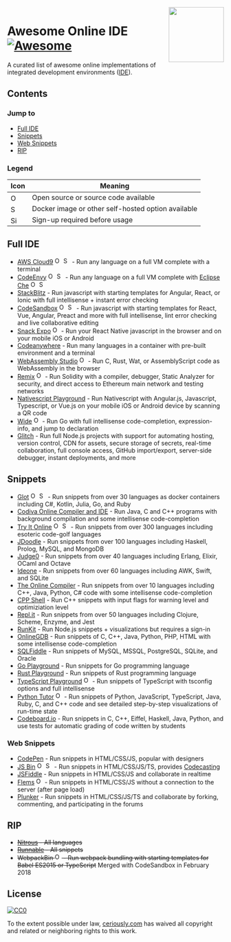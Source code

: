<img  width="128" height="128" src="https://cdn.jsdelivr.net/npm/simple-icons@1.2.7/icons/codeschool.svg" align="right">

# Awesome Online IDE [![Awesome](https://cdn.rawgit.com/sindresorhus/awesome/d7305f38d29fed78fa85652e3a63e154dd8e8829/media/badge.svg)](https://github.com/sindresorhus/awesome)

A curated list of awesome online implementations of integrated development environments ([IDE](https://en.wikipedia.org/wiki/Integrated_development_environment)).

## Contents

### Jump to

* [Full IDE](#full-ide)
* [Snippets](#snippets)
* [Web Snippets](#web-snippets)
* [RIP](#rip)

### Legend

| Icon | Meaning |
|------|---------|
|<img title="Open Source" width="16" src="https://cdn.jsdelivr.net/npm/simple-icons@1.2.7/icons/github.svg" />|Open source or source code available|
|<img title="Self Hosted" width="16" src="https://cdn.jsdelivr.net/npm/simple-icons@1.2.7/icons/docker.svg" />|Docker image or other self-hosted option available|
|<img title="Sign Up Required" width="16" src="https://cdn.jsdelivr.net/npm/simple-icons@1.2.7/icons/shopify.svg" />|Sign-up required before usage|


## Full IDE

* [AWS Cloud9](https://aws.amazon.com/cloud9) [<img title="Open Source" width="16" src="https://cdn.jsdelivr.net/npm/simple-icons@1.2.7/icons/github.svg" />](https://github.com/c9/core) [<img title="Self Hosted" width="16" src="https://cdn.jsdelivr.net/npm/simple-icons@1.2.7/icons/docker.svg" />](https://hub.docker.com/r/cloud9/workspace/) - Run any language on a full VM complete with a terminal
* [CodeEnvy](https://codenvy.io) [<img title="Open Source" width="16" src="https://cdn.jsdelivr.net/npm/simple-icons@1.2.7/icons/github.svg" />](https://github.com/codenvy/codenvy) [<img title="Self Hosted" width="16" src="https://cdn.jsdelivr.net/npm/simple-icons@1.2.7/icons/docker.svg" />](https://hub.docker.com/r/codenvy/codenvy) - Run any language on a full VM complete with [Eclipse Che](https://www.eclipse.org/che/) [<img title="Open Source" width="16" src="https://cdn.jsdelivr.net/npm/simple-icons@1.2.7/icons/github.svg" />](https://github.com/eclipse/che) [<img title="Self Hosted" width="16" src="https://cdn.jsdelivr.net/npm/simple-icons@1.2.7/icons/docker.svg" />](https://hub.docker.com/r/eclipse/che/)
* [StackBlitz](https://stackblitz.com) - Run javascript with starting templates for Angular, React, or Ionic with full intellisense + instant error checking
* [CodeSandbox](https://codesandbox.io) [<img title="Open Source" width="16" src="https://cdn.jsdelivr.net/npm/simple-icons@1.2.7/icons/github.svg" />](https://github.com/CompuIves/codesandbox-client) [<img title="Self Hosted" width="16" src="https://cdn.jsdelivr.net/npm/simple-icons@1.2.7/icons/docker.svg" />](https://hub.docker.com/r/codesandbox/client/) - Run javascript with starting templates for React, Vue, Angular, Preact and more with full intellisense, lint error checking and live collaborative editing
* [Snack Expo](https://snack.expo.io) [<img title="Open Source" width="16" src="https://cdn.jsdelivr.net/npm/simple-icons@1.2.7/icons/github.svg" />](https://github.com/expo/snack-sdk) - Run your React Native javascript in the browser and on your mobile iOS or Android
* [Codeanywhere](https://codeanywhere.com/) - Run many languages in a container with pre-built environment and a terminal
* [WebAssembly Studio](https://webassembly.studio/) [<img title="Open Source" width="16" src="https://cdn.jsdelivr.net/npm/simple-icons@1.2.7/icons/github.svg" />](https://github.com/wasdk/WebAssemblyStudio) - Run C, Rust, Wat, or AssemblyScript code as WebAssembly in the browser
* [Remix](http://remix.ethereum.org) [<img title="Open Source" width="16" src="https://cdn.jsdelivr.net/npm/simple-icons@1.2.7/icons/github.svg" />](https://github.com/ethereum/remix) - Run Solidity with a compiler, debugger, Static Analyzer for security, and direct access to Ethereum main network and testing networks
* [Nativescript Playground](https://play.nativescript.org/) - Run Nativescript with Angular.js, Javascript, Typescript, or Vue.js on your mobile iOS or Android device by scanning a QR code
* [Wide](https://wide.b3log.org/) [<img title="Open Source" width="16" src="https://cdn.jsdelivr.net/npm/simple-icons@1.2.7/icons/github.svg" />](https://github.com/b3log/wide) - Run Go with full intellisense code-completion, expression-info, and jump to declaration
* [Glitch](https://glitch.com/) - Run full Node.js projects with support for automating hosting, version control, CDN for assets, secure storage of secrets, real-time collaboration, full console access, GitHub import/export, server-side debugger, instant deployments, and more

## Snippets

* [Glot](https://glot.io) [<img title="Open Source" width="16" src="https://cdn.jsdelivr.net/npm/simple-icons@1.2.7/icons/github.svg" />](https://github.com/prasmussen/glot-www) [<img title="Self Hosted" width="16" src="https://cdn.jsdelivr.net/npm/simple-icons@1.2.7/icons/docker.svg" />](https://hub.docker.com/r/javierprovecho/glot-www/) - Run snippets from over 30 languages as docker containers including C#, Kotlin, Julia, Go, and Ruby
* [Codiva Online Compiler and IDE](https://www.codiva.io) - Run Java, C and C++ programs with background compilation and some intellisense code-completion
* [Try It Online](https://tio.run) [<img title="Open Source" width="16" src="https://cdn.jsdelivr.net/npm/simple-icons@1.2.7/icons/github.svg" />](https://github.com/TryItOnline/tryitonline) [<img title="Self Hosted" width="16" src="https://cdn.jsdelivr.net/npm/simple-icons@1.2.7/icons/docker.svg" />](https://hub.docker.com/r/tryitonline/tryitoffline/) - Run snippets from over 300 languages including esoteric code-golf languages
* [JDoodle](https://www.jdoodle.com) - Run snippets from over 100 languages including Haskell, Prolog, MySQL, and MongoDB
* [Judge0](https://ide.judge0.com) - Run snippets from over 40 languages including Erlang, Elixir, OCaml and Octave
* [Ideone](https://ideone.com) - Run snippets from over 60 languages including AWK, Swift, and SQLite
* [The Online Compiler](https://theonlinecompiler.com) - Run snippets from over 10 languages including C++, Java, Python, C# code with some intellisense code-completion
* [CPP Shell](//www.cpp.sh) - Run C++ snippets with input flags for warning level and optimiziation level
* [Repl.it](https://repl.it) - Run snippets from over 50 languages including Clojure, Scheme, Enzyme, and Jest
* [RunKit](https://runkit.com) - Run Node.js snippets + visualizations but requires a sign-in
* [OnlineGDB](https://onlinegdb.com) - Run snippets of C, C++, Java, Python, PHP, HTML with some intellisense code-completion
* [SQLFiddle](http://sqlfiddle.com/) - Run snippets of MySQL, MSSQL, PostgreSQL, SQLite, and Oracle
* [Go Playground](https://play.golang.org/) - Run snippets for Go programming language
* [Rust Playground](https://play.rust-lang.org/) - Run snippets of Rust programming language
* [TypeScript Playground](https://agentcooper.github.io/typescript-play/) [<img title="Open Source" width="16" src="https://cdn.jsdelivr.net/npm/simple-icons@1.2.7/icons/github.svg" />](https://github.com/agentcooper/typescript-play) - Run snippets of TypeScript with tsconfig options and full intellisense
* [Python Tutor](http://pythontutor.com) [<img title="Open Source" width="16" src="https://cdn.jsdelivr.net/npm/simple-icons@1.2.7/icons/github.svg" />](https://github.com/pgbovine/OnlinePythonTutor) - Run snippets of Python, JavaScript, TypeScript, Java, Ruby, C, and C++ code and see detailed step-by-step visualizations of run-time state
* [Codeboard.io](https://codeboard.io) - Run snippets in C, C++, Eiffel, Haskell, Java, Python, and use tests for automatic grading of code written by students

### Web Snippets

* [CodePen](https://codepen.io) - Run snippets in HTML/CSS/JS, popular with designers
* [JS Bin](https://jsbin.com) [<img title="Open Source" width="16" src="https://cdn.jsdelivr.net/npm/simple-icons@1.2.7/icons/github.svg" />](https://github.com/jsbin/jsbin) [<img title="Self Hosted" width="16" src="https://cdn.jsdelivr.net/npm/simple-icons@1.2.7/icons/docker.svg" />](https://hub.docker.com/r/euprogramador/jsbin/) - Run snippets in HTML/CSS/JS/TS, provides [Codecasting](https://remysharp.com/2013/11/14/what-is-codecasting/)
* [JSFiddle](https://jsfiddle.net) - Run snippets in HTML/CSS/JS and collaborate in realtime
* [Flems](https://flems.io) [<img title="Open Source" width="16" src="https://cdn.jsdelivr.net/npm/simple-icons@1.2.7/icons/github.svg" />](https://github.com/porsager/flems) - Run snippets in HTML/CSS/JS without a connection to the server (after page load)
* [Plunker](https://plnkr.co/) - Run snippets in HTML/CSS/JS/TS and collaborate by forking, commenting, and participating in the forums

## RIP

* ~~[Nitrous](https://www.nitrous.io/) - All languages~~
* ~~[Runnable](http://code.runnable.com/) - All snippets~~
* ~~WebpackBin [<img title="Open Source" width="16" src="https://cdn.jsdelivr.net/npm/simple-icons@1.2.7/icons/github.svg" />](https://github.com/cerebral/webpackbin) - Run webpack bundling with starting templates for Babel ES2015 or TypeScript~~ Merged with CodeSandbox in February 2018

## License

[![CC0](https://mirrors.creativecommons.org/presskit/buttons/88x31/svg/cc-zero.svg)](https://creativecommons.org/publicdomain/zero/1.0/)

To the extent possible under law, [ceriously.com](https://www.ceriously.com/) has waived all copyright and related or neighboring rights to this work.
